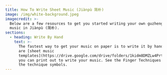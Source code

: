 ```yaml
---
title: How To Write Sheet Music (Jiànpù 简朴)
image: /img/white-background.jpeg
imagecredit: >-
  Below are a few resources to get you started writing your own guzheng sheet
  music in Jiànpù (简朴).
sections:
  - heading: Write By Hand
    text: >-
      The fastest way to get your music on paper is to write it by hand. Here
      are [sheet music
      templates](https://drive.google.com/drive/folders/1kidm8DMZLw4PrtJ2ZzitmXzfkJwjtIMt?usp=sharing)
      you can print out to write your music. See the Finger Techniques page for
      the technique symbols.
---
```



